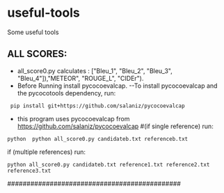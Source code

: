 # useful-tools
Some useful tools


## ALL SCORES: ## 
- all_score0.py calculates : ["Bleu_1", "Bleu_2", "Bleu_3", "Bleu_4"]),"METEOR", "ROUGE_L", "CIDEr").
- Before Running install pycocoevalcap.
 --To install pycocoevalcap and the pycocotools dependency, run:
 ```
  pip install git+https://github.com/salaniz/pycocoevalcap
 ```
 - this program uses pycocoevalcap from https://github.com/salaniz/pycocoevalcap
  #(if single reference) run:
  ```
  python  python all_score0.py candidateb.txt referenceb.txt 
  ```
  if (multiple references) run:
  ```
  python all_score0.py candidateb.txt reference1.txt reference2.txt reference3.txt 
  ```
  #############################################
